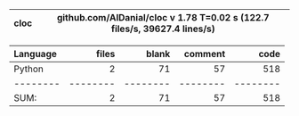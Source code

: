 cloc|github.com/AlDanial/cloc v 1.78  T=0.02 s (122.7 files/s, 39627.4 lines/s)
--- | ---

Language|files|blank|comment|code
:-------|-------:|-------:|-------:|-------:
Python|2|71|57|518
--------|--------|--------|--------|--------
SUM:|2|71|57|518
